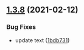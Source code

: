 ## [1.3.8](https://github.com/gideonelazar/angularry/compare/v1.3.7...v1.3.8) (2021-02-12)


### Bug Fixes

* update text ([1bdb731](https://github.com/gideonelazar/angularry/commit/1bdb731))
